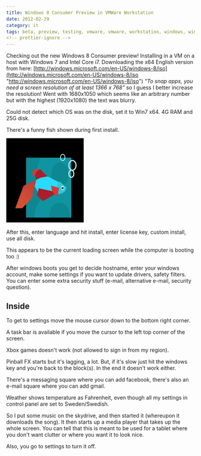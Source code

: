 ```yaml
---
title: Windows 8 Consumer Preview in VMWare Workstation
date: 2012-02-29
category: it
tags: beta, preview, testing, vmware, vmware, workstation, windows, windows8, windows-8, preview
<!-- prettier-ignore -->
---
```


Checking out the new Windows 8 Consumer preview! Installing in a VM on a host with Windows 7 and Intel Core i7. Downloading the x64 English version from here: [http://windows.microsoft.com/en-US/windows-8/iso](http://windows.microsoft.com/en-US/windows-8/iso "http://windows.microsoft.com/en-US/windows-8/iso") _"To snap apps, you need a screen resolution of at least 1366 x 768"_ so I guess I better increase the resolution! Went with 1680x1050 which seems like an arbitrary number but with the highest (1920x1080) the text was blurry.

Could not detect which OS was on the disk, set it to Win7 x64. 4G RAM and 25G disk.

There's a funny fish shown during first install.

[![win8](images/win8_fish.png "win8_fish")](images/win8_fish.png)

After this, enter language and hit install, enter license key, custom install, use all disk.

This appears to be the current loading screen while the computer is booting too :)

After windows boots you get to decide hostname, enter your windows account, make some settings if you want to update drivers, safety filters. You can enter some extra security stuff (e-mail, alternative e-mail, security question).

## Inside

To get to settings move the mouse cursor down to the bottom right corner.

A task bar is available if you move the cursor to the left top corner of the screen.

Xbox games doesn't work (not allowed to sign in from my region).

Pinball FX starts but it's lagging, a lot. But, if it's slow just hit the windows key and you're back to the block(s). In the end it doesn't work either.

There's a messaging square where you can add facebook, there's also an e-mail square where you can add gmail.

Weather shows temperature as Fahrenheit, even though all my settings in control panel are set to Sweden/Swedish.

So I put some music on the skydrive, and then started it (whereupon it downloads the song). It then starts up a media player that takes up the whole screen. You can tell that this is meant to be used for a tablet where you don't want clutter or where you want it to look nice.

Also, you go to settings to turn it off.
